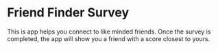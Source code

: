# Friend Finder Survey

This is app helps you connect to like minded friends. Once the survey is completed, the app will show
you a friend with a score closest to yours. 
